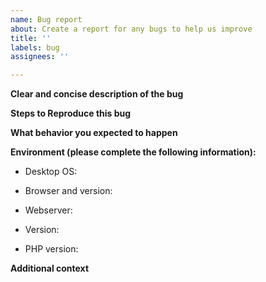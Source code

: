 ```yaml
---
name: Bug report
about: Create a report for any bugs to help us improve
title: ''
labels: bug
assignees: ''

---
```


**Clear and concise description of the bug**


**Steps to Reproduce this bug**


**What behavior you expected to happen**


**Environment (please complete the following information):**
 - Desktop OS: 
 - Browser and version: 

 - Webserver: 
 - Version: 
 - PHP version: 


**Additional context**
